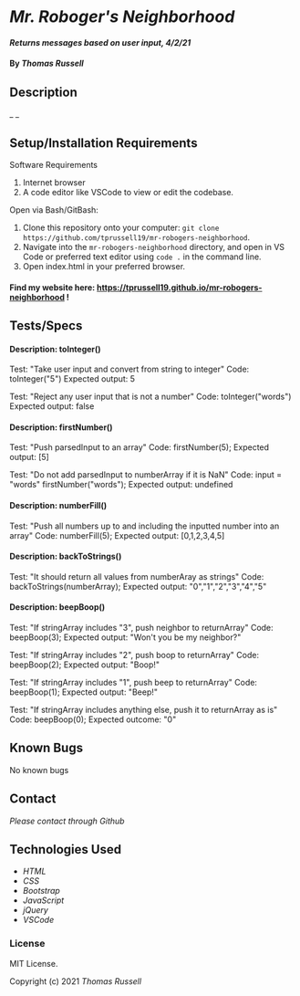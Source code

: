 # _Mr. Roboger's Neighborhood_

#### _Returns messages based on user input, 4/2/21_

#### By _Thomas Russell_

## Description

_ _

## Setup/Installation Requirements

Software Requirements
1. Internet browser
2. A code editor like VSCode to view or edit the codebase.

Open via Bash/GitBash:
1. Clone this repository onto your computer:
`git clone https://github.com/tprussell19/mr-robogers-neighborhood`.
2. Navigate into the `mr-robogers-neighborhood` directory, and open in VS Code or preferred text editor using `code .` in the command line.
3. Open index.html in your preferred browser.

#### Find my website here: https://tprussell19.github.io/mr-robogers-neighborhood !

## Tests/Specs

#### Description: toInteger()
Test: "Take user input and convert from string to integer"
Code: toInteger("5")
Expected output: 5

Test: "Reject any user input that is not a number"
Code: toInteger("words")
Expected output: false

#### Description: firstNumber()
Test: "Push parsedInput to an array"
Code: firstNumber(5);
Expected output: [5]

Test: "Do not add parsedInput to numberArray if it is NaN"
Code: input = "words"
firstNumber("words");
Expected output: undefined

#### Description: numberFill()
Test: "Push all numbers up to and including the inputted number into an array"
Code: numberFill(5);
Expected output: [0,1,2,3,4,5]

#### Description: backToStrings()
Test: "It should return all values from numberAray as strings"
Code: backToStrings(numberArray);
Expected output: "0","1","2","3","4","5"

#### Description: beepBoop()
Test: "If stringArray includes "3", push neighbor to returnArray"
Code: beepBoop(3);
Expected output: "Won't you be my neighbor?"

Test: "If stringArray includes "2", push boop to returnArray"
Code: beepBoop(2);
Expected output: "Boop!"

Test: "If stringArray includes "1", push beep to returnArray"
Code: beepBoop(1);
Expected output: "Beep!"

Test: "If stringArray includes anything else, push it to returnArray as is"
Code: beepBoop(0);
Expected outcome: "0"

## Known Bugs

No known bugs

## Contact

_Please contact through Github_

## Technologies Used

* _HTML_
* _CSS_
* _Bootstrap_
* _JavaScript_
* _jQuery_
* _VSCode_

### License

MIT License.

Copyright (c) 2021 _Thomas Russell_